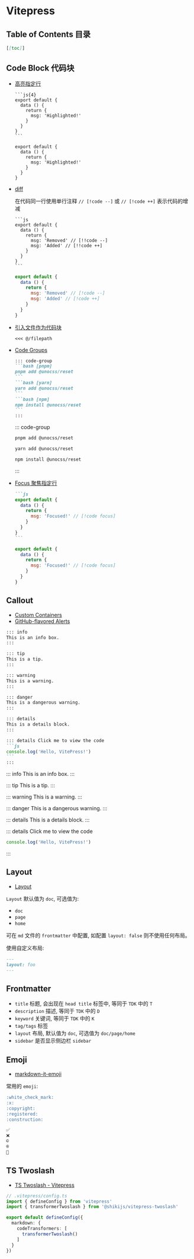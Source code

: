 # Vitepress

## Table of Contents 目录

````md
[[toc]]
````

## Code Block 代码块

- [高亮指定行](https://vitepress.dev/guide/markdown#line-highlighting-in-code-blocks)

  ````
  ```js{4}
  export default {
    data () {
      return {
        msg: 'Highlighted!'
      }
    }
  }
  ```
  ````

  ```js{4}
  export default {
    data () {
      return {
        msg: 'Highlighted!'
      }
    }
  }
  ```
- [diff](https://vitepress.dev/guide/markdown#colored-diffs-in-code-blocks)

  在代码同一行使用单行注释 `// [!code --]` 或 `// [!code ++]` 表示代码的增减
  ````
  ```js
  export default {
    data () {
      return {
        msg: 'Removed' // [!!code --]
        msg: 'Added' // [!!code ++]
      }
    }
  }
  ```
  ````

  ```js
  export default {
    data () {
      return {
        msg: 'Removed' // [!code --]
        msg: 'Added' // [!code ++]
      }
    }
  }
  ```

- [引入文件作为代码块](https://vitepress.dev/guide/markdown#import-code-snippets)

  ````md
  <<< @/filepath
  ````
- [Code Groups](https://vitepress.dev/guide/markdown#code-groups)

  ````md
  ::: code-group
  ```bash [pnpm]
  pnpm add @unocss/reset
  ```
  ```bash [yarn]
  yarn add @unocss/reset
  ```
  ```bash [npm]
  npm install @unocss/reset
  ```
  :::
  ````

  ::: code-group
  ```bash [pnpm]
  pnpm add @unocss/reset
  ```
  ```bash [yarn]
  yarn add @unocss/reset
  ```
  ```bash [npm]
  npm install @unocss/reset
  ```
  :::
- [Focus 聚焦指定行](https://vitepress.dev/guide/markdown#focus-in-code-blocks)

  ````md
  ```js
  export default {
    data () {
      return {
        msg: 'Focused!' // [!code focus]
      }
    }
  }
  ```
  ````
  
  ```js
  export default {
    data () {
      return {
        msg: 'Focused!' // [!code focus]
      }
    }
  }
  ```

## Callout

- [Custom Containers](https://vitepress.dev/guide/markdown#custom-containers)
- [GitHub-flavored Alerts](https://vitepress.dev/guide/markdown#github-flavored-alerts)

````md
::: info
This is an info box.
:::

::: tip
This is a tip.
:::

::: warning
This is a warning.
:::

::: danger
This is a dangerous warning.
:::

::: details
This is a details block.
:::

::: details Click me to view the code
```js
console.log('Hello, VitePress!')
```
:::
````

::: info
This is an info box.
:::

::: tip
This is a tip.
:::

::: warning
This is a warning.
:::

::: danger
This is a dangerous warning.
:::

::: details
This is a details block.
:::

::: details Click me to view the code
```js
console.log('Hello, VitePress!')
```
:::

## Layout

- [Layout](https://vitepress.dev/reference/default-theme-layout)

`Layout` 默认值为 `doc`, 可选值为:

- `doc`
- `page`
- `home`

可在 `md` 文件的 `frontmatter` 中配置, 如配置 `layout: false` 则不使用任何布局。

使用自定义布局:

````md
---
layout: foo
---
````

## Frontmatter

- `title` 标题, 会出现在 `head title` 标签中, 等同于 `TDK` 中的 `T`
- `description` 描述, 等同于 `TDK` 中的 `D`
- `keyword` 关键词, 等同于 `TDK` 中的 `K`
- `tag/tags` 标签
- `layout` 布局, 默认值为 `doc`, 可选值为 `doc/page/home`
- `sidebar` 是否显示侧边栏 `sidebar`


## Emoji

- [markdown-it-emoji](https://github.com/markdown-it/markdown-it-emoji/blob/master/lib/data/full.mjs)

常用的 `emoji`:

````md
:white_check_mark:
:x:
:copyright:
:registered:
:construction:
````

```md
✅
❌
©️
®️
🚧
```

## TS Twoslash

- [TS Twoslash - Vitepress](https://shiki.style/packages/vitepress#twoslash)

```ts twoslash
// .vitepress/config.ts
import { defineConfig } from 'vitepress'
import { transformerTwoslash } from '@shikijs/vitepress-twoslash'

export default defineConfig({
  markdown: {
    codeTransformers: [
      transformerTwoslash() 
    ]
  }
})
```

